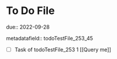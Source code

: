 # To Do File

due:: 2022-09-28

metadatafield:: todoTestFile_253_45

- [ ] Task of todoTestFile_253 1 [[Query me]]
